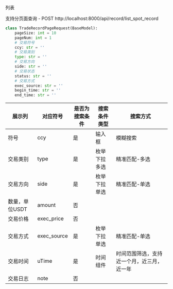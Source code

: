 
列表

支持分页面查询 - POST
http://localhost:8000/api/record/list_spot_record
```python
class TradeRecordPageRequest(BaseModel):
    pageSize: int = 10
    pageNum: int = 1
    # 交易符号
    ccy: str = ''
    # 交易类别
    type: str = ''
    # 交易方向
    side: str = ''
    # 交易状态
    status: str = ''
    # 交易方式
    exec_source: str = ''
    begin_time: str = ''
    end_time: str = ''
```


| 展示列       | 对应符号        | 是否为搜索条件 | 搜索条件类型 | 搜索方式                  |
|-----------|-------------|---------|--------|-----------------------|
| 符号        | ccy         | 是       | 输入框    | 模糊搜索                  |
| 交易类别      | type        | 是       | 枚举下拉多选 | 精准匹配-多选               |
| 交易方向      | side        | 是       | 枚举下拉单选 | 精准匹配-单选               |
| 数量，单位USDT | amount      | 否       |        |                       |
| 交易价格      | exec_price  | 否       |        |                       |
| 交易方式      | exec_source | 是       | 枚举下拉单选 | 精准匹配-单选               |
| 交易时间      | uTime       | 是       | 时间组件   | 时间范围筛选，支持近一个月，近三月，近一年 |
| 交易日志      | note        | 否       |        |                       |

